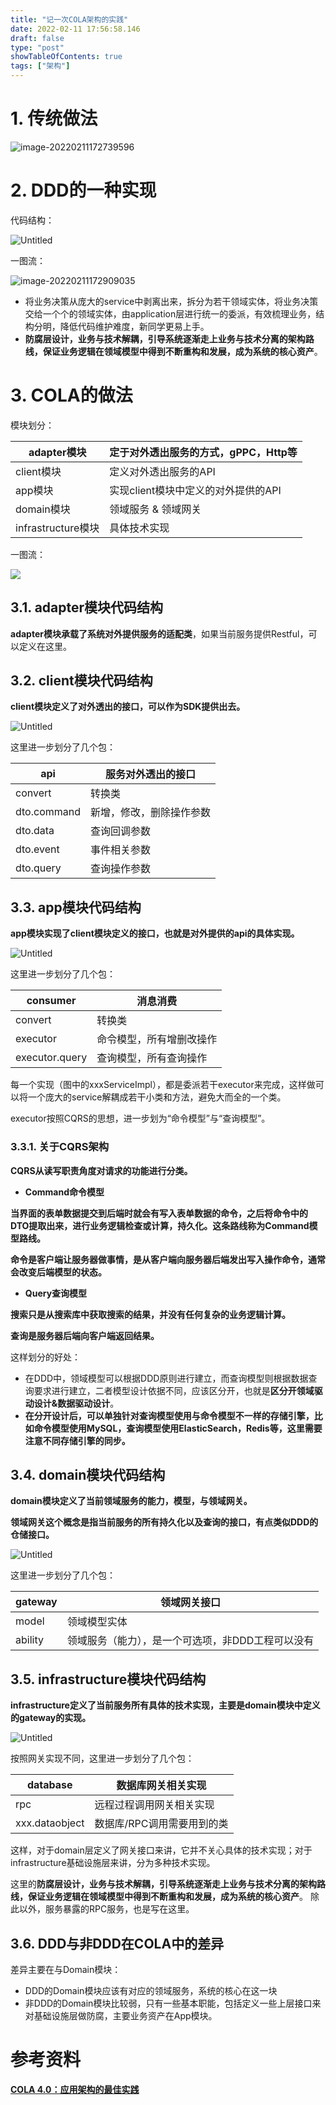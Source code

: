 ```yaml
---
title: "记一次COLA架构的实践"
date: 2022-02-11 17:56:58.146
draft: false
type: "post"
showTableOfContents: true
tags: ["架构"]
---
```


# 1. 传统做法

![image-20220211172739596](https://img.masaiqi.com/202202111735642.png)

# 2. DDD的一种实现

代码结构：

![Untitled](https://img.masaiqi.com/202202111735223.png)

一图流：

![image-20220211172909035](https://img.masaiqi.com/202202111735252.png)

- 将业务决策从庞大的service中剥离出来，拆分为若干领域实体，将业务决策交给一个个的领域实体，由application层进行统一的委派，有效梳理业务，结构分明，降低代码维护难度，新同学更易上手。
- **防腐层设计，业务与技术解耦，引导系统逐渐走上业务与技术分离的架构路线，保证业务逻辑在领域模型中得到不断重构和发展，成为系统的核心资产**。

# 3. COLA的做法

模块划分：

| adapter模块 | 定于对外透出服务的方式，gPPC，Http等 |
| --- | --- |
| client模块 | 定义对外透出服务的API |
| app模块 | 实现client模块中定义的对外提供的API |
| domain模块 | 领域服务 & 领域网关 |
| infrastructure模块 | 具体技术实现 |

一图流：

![](https://img.masaiqi.com/202203231528149.png)

## 3.1. adapter模块代码结构

**adapter模块承载了系统对外提供服务的适配类**，如果当前服务提供Restful，可以定义在这里。
## 3.2. client模块代码结构

**client模块定义了对外透出的接口，可以作为SDK提供出去。**

![Untitled](https://img.masaiqi.com/202202111735329.png)

这里进一步划分了几个包：

| api | 服务对外透出的接口 |
| --- | --- |
| convert | 转换类 |
| dto.command | 新增，修改，删除操作参数 |
| dto.data | 查询回调参数 |
| dto.event | 事件相关参数 |
| dto.query | 查询操作参数 |

## 3.3. app模块代码结构

**app模块实现了client模块定义的接口，也就是对外提供的api的具体实现。**

![Untitled](https://img.masaiqi.com/202202111735349.png)

这里进一步划分了几个包：

| consumer | 消息消费 |
| --- | --- |
| convert | 转换类 |
| executor | 命令模型，所有增删改操作 |
| executor.query | 查询模型，所有查询操作 |

每一个实现（图中的xxxServiceImpl），都是委派若干executor来完成，这样做可以将一个庞大的service解耦成若干小类和方法，避免大而全的一个类。

executor按照CQRS的思想，进一步划为“命令模型”与“查询模型”。

### 3.3.1. 关于CQRS架构

**CQRS从读写职责角度对请求的功能进行分类。**

- **Command命令模型**

**当界面的表单数据提交到后端时就会有写入表单数据的命令，之后将命令中的DTO提取出来，进行业务逻辑检查或计算，持久化。这条路线称为Command模型路线。**

**命令是客户端让服务器做事情，是从客户端向服务器后端发出写入操作命令，通常会改变后端模型的状态。**

- **Query查询模型**

**搜索只是从搜索库中获取搜索的结果，并没有任何复杂的业务逻辑计算。**

**查询是服务器后端向客户端返回结果。**

这样划分的好处：

- 在DDD中，领域模型可以根据DDD原则进行建立，而查询模型则根据数据查询要求进行建立，二者模型设计依据不同，应该区分开，也就是**区分开领域驱动设计&数据驱动设计**。
- **在分开设计后，可以单独针对查询模型使用与命令模型不一样的存储引擎，比如命令模型使用MySQL，查询模型使用ElasticSearch，Redis等，这里需要注意不同存储引擎的同步。**

## 3.4. domain模块代码结构

**domain模块定义了当前领域服务的能力，模型，与领域网关。**

**领域网关这个概念是指当前服务的所有持久化以及查询的接口，有点类似DDD的仓储接口。**

![Untitled](https://img.masaiqi.com/202202111735369.png)

这里进一步划分了几个包：

| gateway | 领域网关接口 |
| --- | --- |
| model | 领域模型实体 |
| ability | 领域服务（能力），是一个可选项，非DDD工程可以没有 |

## 3.5. infrastructure模块代码结构

**infrastructure定义了当前服务所有具体的技术实现，主要是domain模块中定义的gateway的实现。**

![Untitled](https://img.masaiqi.com/202202111735388.png)

按照网关实现不同，这里进一步划分了几个包：

| database | 数据库网关相关实现 |
| --- | --- |
| rpc | 远程过程调用网关相关实现 |
| xxx.dataobject | 数据库/RPC调用需要用到的类 |

这样，对于domain层定义了网关接口来讲，它并不关心具体的技术实现；对于infrastructure基础设施层来讲，分为多种技术实现。

这里的**防腐层设计，业务与技术解耦，引导系统逐渐走上业务与技术分离的架构路线，保证业务逻辑在领域模型中得到不断重构和发展，成为系统的核心资产**。
除此以外，服务暴露的RPC服务，也是写在这里。

## 3.6. DDD与非DDD在COLA中的差异

差异主要在与Domain模块：

- DDD的Domain模块应该有对应的领域服务，系统的核心在这一块
- 非DDD的Domain模块比较弱，只有一些基本职能，包括定义一些上层接口来对基础设施层做防腐，主要业务资产在App模块。

# 参考资料

****[COLA 4.0：应用架构的最佳实践](https://blog.csdn.net/significantfrank/article/details/110934799)****